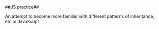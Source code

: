 ##JS practice##

An attempt to become more familiar with different patterns of inheritance, etc in JavaScript
